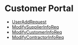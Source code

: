 # Customer Portal
  - [UserAddRequest](/modules/basic-customer-portal/UserAddRequest.md)
  - [ModifySupplierInfoReq](/modules/basic-customer-portal/ModifySupplierInfoReq.md)
  - [ModifyCustomerInfoReq](/modules/basic-customer-portal/ModifyCustomerInfoReq.md)
  - [ModifyContractorInfoReq](/modules/basic-customer-portal/ModifyContractorInfoReq.md)
